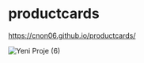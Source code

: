 # productcards
https://cnon06.github.io/productcards/


![Yeni Proje (6)](https://user-images.githubusercontent.com/59291488/219946970-aa93211e-bc60-4eda-823b-a9a2da3069d5.jpg)
